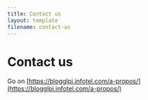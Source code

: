 ```yaml
---
title: Contact us
layout: template
filename: contact-us
--- 
```


# Contact us

Go on [https://blogglpi.infotel.com/a-propos/](https://blogglpi.infotel.com/a-propos/)

